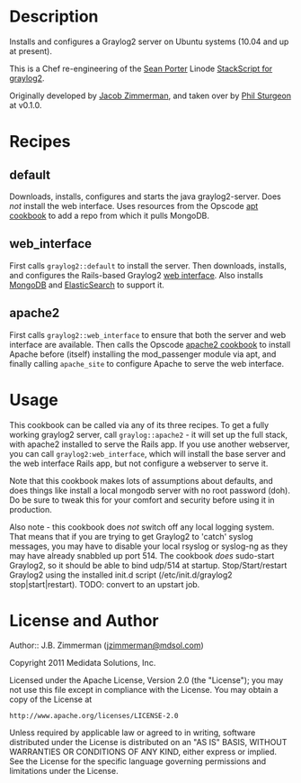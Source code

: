 Description
===========

Installs and configures a Graylog2 server on Ubuntu systems (10.04 and up at present).

This is a Chef re-engineering of the [Sean Porter][seanp] Linode [StackScript for graylog2][stackscript].

Originally developed by [Jacob Zimmerman][jbz], and taken over by [Phil Sturgeon][phil] at v0.1.0.

Recipes
=======

default
-------

Downloads, installs, configures and starts the java graylog2-server.  Does *not* install 
the web interface. Uses resources from the Opscode [apt cookbook][apt] to add a repo from which
it pulls MongoDB.

web_interface
-------------

First calls `graylog2::default` to install the server.  Then downloads, installs, and configures 
the Rails-based Graylog2 [web interface][web].  Also installs [MongoDB][mongo] and [ElasticSearch][esearch]
to support it.

apache2
-------

First calls `graylog2::web_interface` to ensure that both the server and web interface are available.  Then
calls the Opscode [apache2 cookbook][apache2] to install Apache before (itself) installing the
mod_passenger module via apt, and finally calling `apache_site` to configure Apache to serve the
web interface.


Usage
=====

This cookbook can be called via any of its three recipes.  To get a fully working graylog2 server, call
`graylog::apache2` - it will set up the full stack, with apache2 installed to serve the Rails app.  If
you use another webserver, you can call `graylog2:web_interface`, which will install the base server 
and the web interface Rails app, but not configure a webserver to serve it.

Note that this cookbook makes lots of assumptions about defaults, and does things like install a local
mongodb server with no root password (doh).  Do be sure to tweak this for your comfort and security
before using it in production.

Also note - this cookbook does *not* switch off any local logging system.  That means that if you are
trying to get Graylog2 to 'catch' syslog messages, you may have to disable your local rsyslog or 
syslog-ng as they may have already snabbled up port 514.  The cookbook *does* sudo-start Graylog2, so 
it should be able to bind udp/514 at startup.  Stop/Start/restart Graylog2 using the installed init.d
script (/etc/init.d/graylog2 stop|start|restart).  TODO: convert to an upstart job.

License and Author
==================

Author:: J.B. Zimmerman (<jzimmerman@mdsol.com>)

Copyright 2011 Medidata Solutions, Inc.

Licensed under the Apache License, Version 2.0 (the "License");
you may not use this file except in compliance with the License.
You may obtain a copy of the License at

    http://www.apache.org/licenses/LICENSE-2.0

Unless required by applicable law or agreed to in writing, software
distributed under the License is distributed on an "AS IS" BASIS,
WITHOUT WARRANTIES OR CONDITIONS OF ANY KIND, either express or implied.
See the License for the specific language governing permissions and
limitations under the License.

  [apt]: http://community.opscode.com/cookbooks/apt
  [apache2]: http://community.opscode.com/cookbooks/apache2
  [mongo]: http://www.mongodb.org/
  [esearch]: http://www.elasticsearch.org/
  [jbz]: http://community.opscode.com/users/jbz
  [phil]: http://community.opscode.com/users/philsturgeon
  [seanp]: http://twitter.com/portertech
  [stackscript]: https://www.linode.com/stackscripts/view/?StackScriptID=1970
  [web]: https://github.com/Graylog2/graylog2-web-interface
